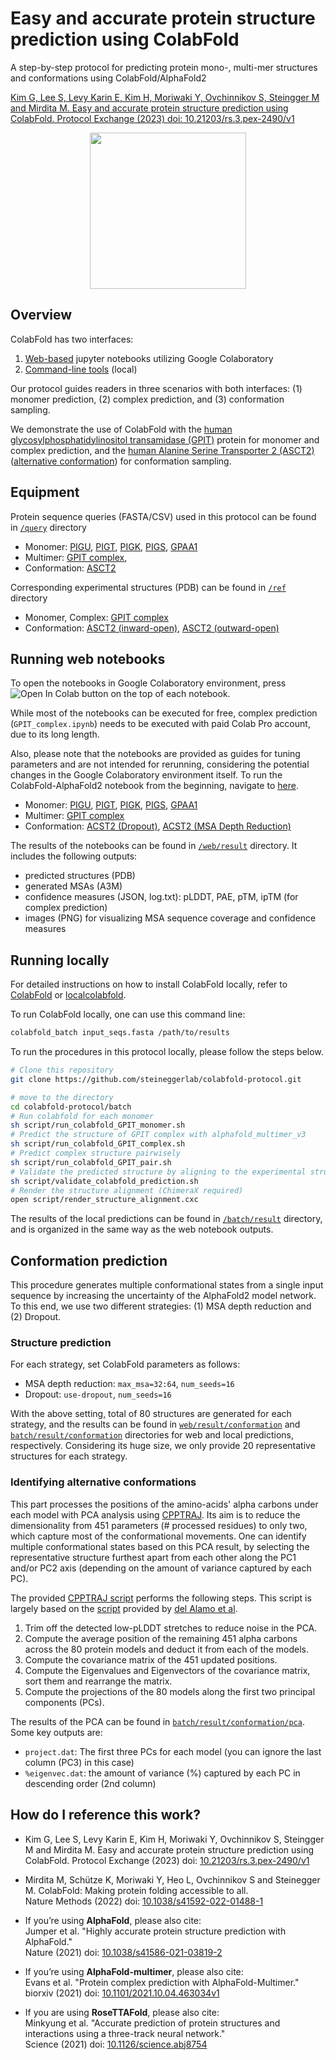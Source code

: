 # Easy and accurate protein structure prediction using ColabFold
A step-by-step protocol for predicting protein mono-, multi-mer structures and conformations using ColabFold/AlphaFold2

[Kim G, Lee S, Levy Karin E, Kim H, Moriwaki Y, Ovchinnikov S, Steingger M and Mirdita M. Easy and accurate protein structure prediction using ColabFold. Protocol Exchange (2023) doi: 10.21203/rs.3.pex-2490/v1](https://protocolexchange.researchsquare.com/article/pex-2490/v1)


<p align="center"><img src="https://github.com/steineggerlab/colabfold-protocol/raw/main/.github/ColabFold_Marv_Logo.png" height="250"/></p>

## Overview 
ColabFold has two interfaces: 
1) [Web-based](https://colab.research.google.com/github/sokrypton/ColabFold/blob/main/AlphaFold2.ipynb) jupyter notebooks utilizing Google Colaboratory
2) [Command-line tools](https://github.com/sokrypton/ColabFold) (local)

Our protocol guides readers in three scenarios with both interfaces: (1) monomer prediction, (2) complex prediction, and (3) conformation sampling.

We demonstrate the use of ColabFold with the [human glycosylphosphatidylinositol transamidase (GPIT)](https://www.rcsb.org/structure/7W72) protein for monomer and complex prediction, and the [human Alanine Serine Transporter 2 (ASCT2)](https://www.rcsb.org/structure/6RVX) ([alternative conformation](https://www.rcsb.org/structure/7BCQ)) for conformation sampling.

## Equipment
Protein sequence queries (FASTA/CSV) used in this protocol can be found in [`/query`](https://github.com/steineggerlab/colabfold-protocol/tree/main/query) directory

- Monomer: [PIGU](https://github.com/steineggerlab/colabfold-protocol/blob/main/query/PIGU.fasta), [PIGT](https://github.com/steineggerlab/colabfold-protocol/blob/main/query/PIGT.fasta), [PIGK](https://github.com/steineggerlab/colabfold-protocol/blob/main/query/PIGK.fasta), [PIGS](https://github.com/steineggerlab/colabfold-protocol/blob/main/query/PIGS.fasta), [GPAA1](https://github.com/steineggerlab/colabfold-protocol/blob/main/query/GPAA1.fasta)
- Multimer: [GPIT complex](https://github.com/steineggerlab/colabfold-protocol/blob/main/query/GPITcomplex.csv),
- Conformation: [ASCT2](https://github.com/steineggerlab/colabfold-protocol/blob/main/query/ASCT2.fasta)

Corresponding experimental structures (PDB) can be found in [`/ref`](https://github.com/steineggerlab/colabfold-protocol/tree/main/ref) directory
- Monomer, Complex: [GPIT complex](https://github.com/steineggerlab/colabfold-protocol/blob/main/ref/7w72.pdb)
- Conformation: [ASCT2 (inward-open)](https://github.com/steineggerlab/colabfold-protocol/blob/main/ref/6rvx.pdb), [ASCT2 (outward-open)](https://github.com/steineggerlab/colabfold-protocol/blob/main/ref/7bcq.pdb)


## Running web notebooks
To open the notebooks in Google Colaboratory environment, press <img src="https://colab.research.google.com/assets/colab-badge.svg" alt="Open In Colab"/> button on the top of each notebook.

While most of the notebooks can be executed for free, complex prediction (`GPIT_complex.ipynb`) needs to be executed with paid Colab Pro account, due to its long length.

Also, please note that the notebooks are provided as guides for tuning parameters and are not intended for rerunning, considering the potential changes in the Google Colaboratory environment itself. To run the ColabFold-AlphaFold2 notebook from the beginning, navigate to [here](https://colab.research.google.com/github/sokrypton/ColabFold/blob/main/AlphaFold2.ipynb). 

- Monomer: [PIGU](https://github.com/steineggerlab/colabfold-protocol/blob/main/web/notebook/PIGU.ipynb), [PIGT](https://github.com/steineggerlab/colabfold-protocol/blob/main/web/notebook/PIGT.ipynb), [PIGK](https://github.com/steineggerlab/colabfold-protocol/blob/main/web/notebook/PIGK.ipynb), [PIGS](https://github.com/steineggerlab/colabfold-protocol/blob/main/web/notebook/PIGS.ipynb), [GPAA1](https://github.com/steineggerlab/colabfold-protocol/blob/main/web/notebook/GPAA1.ipynb)
- Multimer: [GPIT complex](https://github.com/steineggerlab/colabfold-protocol/blob/main/web/notebook/GPIT_complex.ipynb)
- Conformation: [ACST2 (Dropout)](https://github.com/steineggerlab/colabfold-protocol/blob/main/web/notebook/ASCT2_conformation_dropout.ipynb), [ACST2 (MSA Depth Reduction)](https://github.com/steineggerlab/colabfold-protocol/blob/main/web/notebook/ASCT2_conformation_MSADepthReduction.ipynb)

The results of the notebooks can be found in [`/web/result`](https://github.com/steineggerlab/colabfold-protocol/blob/main/web/result) directory. It includes the following outputs: 
- predicted structures (PDB)
- generated MSAs (A3M) 
- confidence measures (JSON, log.txt): pLDDT, PAE, pTM, ipTM (for complex prediction) 
- images (PNG) for visualizing MSA sequence coverage and confidence measures

## Running locally 
For detailed instructions on how to install ColabFold locally, refer to [ColabFold](https://github.com/sokrypton/ColabFold) or [localcolabfold](https://github.com/YoshitakaMo/localcolabfold).

To run ColabFold locally, one can use this command line:
```sh
colabfold_batch input_seqs.fasta /path/to/results
``` 

To run the procedures in this protocol locally, please follow the steps below. 
```sh
# Clone this repository
git clone https://github.com/steineggerlab/colabfold-protocol.git

# move to the directory
cd colabfold-protocol/batch
# Run colabfold for each monomer
sh script/run_colabfold_GPIT_monomer.sh
# Predict the structure of GPIT complex with alphafold_multimer_v3
sh script/run_colabfold_GPIT_complex.sh
# Predict complex structure pairwisely
sh script/run_colabfold_GPIT_pair.sh
# Validate the predicted structure by aligning to the experimental structure
sh script/validate_colabfold_prediction.sh
# Render the structure alignment (ChimeraX required)
open script/render_structure_alignment.cxc
```
The results of the local predictions can be found in [`/batch/result`](https://github.com/steineggerlab/colabfold-protocol/blob/main/batch/result) directory, and is organized in the same way as the web notebook outputs.

## Conformation prediction
This procedure generates multiple conformational states from a single input sequence by increasing the uncertainty of the AlphaFold2 model network. To this end, we use two different strategies: (1) MSA depth reduction and (2) Dropout.

### Structure prediction 
For each strategy, set ColabFold parameters as follows: 
- MSA depth reduction: `max_msa=32:64`, `num_seeds=16`
- Dropout: `use-dropout`, `num_seeds=16`

With the above setting, total of 80 structures are generated for each strategy, and the results can be found in [`web/result/conformation`](https://github.com/steineggerlab/colabfold-protocol/blob/main/web/result/conformation) and [`batch/result/conformation`](https://github.com/steineggerlab/colabfold-protocol/blob/main/batch/result/conformation) directories for web and local predictions, respectively. Considering its huge size, we only provide 20 representative structures for each strategy.

### Identifying alternative conformations 
This part processes the positions of the amino-acids' alpha carbons under each model with PCA analysis using [CPPTRAJ](https://amberhub.chpc.utah.edu/cpptraj/). Its aim is to reduce the dimensionality from 451 parameters (# processed residues) to only two, which capture most of the conformational movements. One can identify multiple conformational states based on this PCA result, by selecting the representative structure furthest apart from each other along the PC1 and/or PC2 axis (depending on the amount of variance captured by each PC). 

The provided [CPPTRAJ script](https://github.com/steineggerlab/colabfold-protocol/blob/main/batch/script/asct2_pca.in) performs the following steps. This script is largely based on the [script](https://github.com/delalamo/af2_conformations) provided by [del Alamo et al](https://elifesciences.org/articles/75751).
1. Trim off the detected low-pLDDT stretches to reduce noise in the PCA.
2. Compute the average position of the remaining 451 alpha carbons across the 80 protein models and deduct it from each of the models.
3. Compute the covariance matrix of the 451 updated positions.
4. Compute the Eigenvalues and Eigenvectors of the covariance matrix, sort them and rearrange the matrix.
5. Compute the projections of the 80 models along the first two principal components (PCs).

The results of the PCA can be found in [`batch/result/conformation/pca`](https://github.com/steineggerlab/colabfold-protocol/tree/main/batch/result/conformation/pca). Some key outputs are: 
- `project.dat`: The first three PCs for each model (you can ignore the last column (PC3) in this case)
- `%eigenvec.dat`: the amount of variance (%) captured by each PC in descending order (2nd column)

## How do I reference this work?
- Kim G, Lee S, Levy Karin E, Kim H, Moriwaki Y, Ovchinnikov S, Steingger M and Mirdita M. Easy and accurate protein structure prediction using ColabFold. Protocol Exchange (2023) doi: [10.21203/rs.3.pex-2490/v1](https://doi.org/10.21203/rs.3.pex-2490/v1)

- Mirdita M, Schütze K, Moriwaki Y, Heo L, Ovchinnikov S and Steinegger M. ColabFold: Making protein folding accessible to all. <br />
  Nature Methods (2022) doi: [10.1038/s41592-022-01488-1](https://www.nature.com/articles/s41592-022-01488-1)
- If you’re using **AlphaFold**, please also cite: <br />
  Jumper et al. "Highly accurate protein structure prediction with AlphaFold." <br />
  Nature (2021) doi: [10.1038/s41586-021-03819-2](https://doi.org/10.1038/s41586-021-03819-2)
- If you’re using **AlphaFold-multimer**, please also cite: <br />
  Evans et al. "Protein complex prediction with AlphaFold-Multimer." <br />
  biorxiv (2021) doi: [10.1101/2021.10.04.463034v1](https://www.biorxiv.org/content/10.1101/2021.10.04.463034v1)
- If you are using **RoseTTAFold**, please also cite: <br />
  Minkyung et al. "Accurate prediction of protein structures and interactions using a three-track neural network." <br />
  Science (2021) doi: [10.1126/science.abj8754](https://doi.org/10.1126/science.abj8754)

